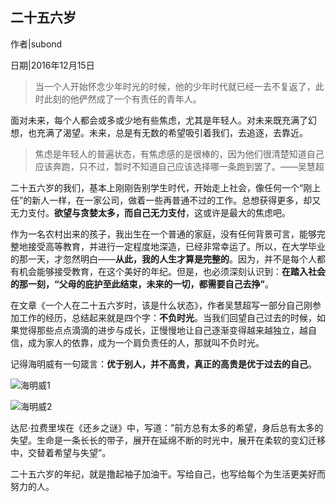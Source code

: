 ## 二十五六岁

作者|subond

日期|2016年12月15日

> 当一个人开始怀念少年时光的时候，他的少年时代就已经一去不复返了，此时此刻的他俨然成了一个有责任的青年人。

面对未来，每个人都会或多或少地有些焦虑，尤其是年轻人。对未来既充满了幻想，也充满了渴望。未来，总是有无数的希望吸引着我们，去追逐，去靠近。

> 焦虑是年轻人的普遍状态，有焦虑感的是很棒的，因为他们很清楚知道自己应该奔跑，只不过，暂时不知道自己应该选择哪一条跑到罢了。——吴慧超

二十五六岁的我们，基本上刚刚告别学生时代，开始走上社会，像任何一个“刚上任”的新人一样，在一家公司，做着一些再普通不过的工作。总想获得更多，却又无力支付。**欲望与贪婪太多，而自己无力支付**，这或许是最大的焦虑吧。

作为一名农村出来的孩子，我出生在一个普通的家庭，没有任何背景可言，能够完整地接受高等教育，并进行一定程度地深造，已经非常幸运了。所以，在大学毕业的那一天，才忽然明白——**从此，我的人生才算是完整的**。因为，并不是每个人都有机会能够接受教育，在这个美好的年纪。但是，也必须深刻认识到：**在踏入社会的那一刻，“父母的庇护至此结束，未来的一切，都需要自己去挣”**。

在文章《一个人在二十五六岁时，该是什么状态》，作者吴慧超写一部分自己刚参加工作的经历，总结起来就是四个字：**不负时光**。当我们回望自己过去的时候，如果觉得那些点点滴滴的进步与成长，正慢慢地让自己逐渐变得越来越独立，越自信，成为家人的依靠，成为一个肩负责任的人，那就叫不负时光。

记得海明威有一句箴言：**优于别人，并不高贵，真正的高贵是优于过去的自己**。

![海明威1](http://on64c9tla.bkt.clouddn.com/Reads/Haimingwei.jpg)

![海明威2](http://on64c9tla.bkt.clouddn.com/Reads/Haimingwei2.jpg)

达尼·拉费里埃在《还乡之谜》中，写道：”前方总有太多的希望，身后总有太多的失望。生命是一条长长的带子，展开在延绵不断的时光中，展开在柔软的变幻迁移中，交替着希望与失望”。

二十五六岁的年纪，就是撸起袖子加油干。写给自己，也写给每个为生活更美好而努力的人。
